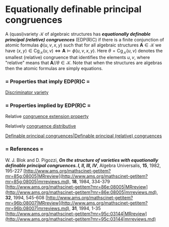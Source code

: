 # Equationally definable principal congruences

A (quasi)variety $\mathcal{K}$ of algebraic structures has ***equationally definable principal (relative) congruences*** (EDP(R)C) if
there is a finite conjunction of atomic formulas $\phi(u,v,x,y)$ such that for all
algebraic structures $\mathbf{A}\in\mathcal{K}$ we have
$\langle x,y\rangle\in\text{Cg}_{\mathcal{K}}(u,v)\iff \mathbf{A}\models \phi(u,v,x,y)$. Here
$\theta=\text{Cg}_{\mathcal{K}}(u,v)$ denotes the smallest (relative) congruence that identifies the elements
$u,v$, where "relative" means that $\mathbf{A}//\theta\in\mathcal{K}$.
Note that when the structures are algebras then the atomic formulas are simply equations.

### = Properties that imply EDP(R)C =

[Discriminator variety](discriminator_varietys.md)

### = Properties implied by EDP(R)C =

Relative [congruence extension property](congruence_extension_propertys.md)

Relatively [congruence distributive](congruence_distributives.md)

[Definable principal congruences|Definable principal (relative) congruences](definable_principal_congruences|definable_principal_(relative)_congruences.md)

### = References =
W. J. Blok and D. Pigozzi, ***On the structure of varieties with equationally definable principal congruences. I, II, III, IV***, Algebra Universalis, **15**, 1982, 195-227 [http://www.ams.org/mathscinet-getitem?mr=85g:08005|MRreview](http://www.ams.org/mathscinet-getitem?mr=85g:08005|mrreviews.md), **18**, 1984, 334-379 [http://www.ams.org/mathscinet-getitem?mr=86e:08005|MRreview](http://www.ams.org/mathscinet-getitem?mr=86e:08005|mrreviews.md),
**32**, 1994, 545-608 [http://www.ams.org/mathscinet-getitem?mr=96b:08007|MRreview](http://www.ams.org/mathscinet-getitem?mr=96b:08007|mrreviews.md), **31**, 1994, 
1-35 [http://www.ams.org/mathscinet-getitem?mr=95c:03144|MRreview](http://www.ams.org/mathscinet-getitem?mr=95c:03144|mrreviews.md)
